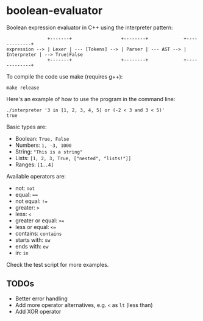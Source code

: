 # boolean-evaluator
Boolean expression evaluator in C++ using the interpreter pattern:
```
               +-------+                  +--------+             +-------------+
expression --> | Lexer | --- [Tokens] --> | Parser | --- AST --> | Interpreter | --> True|False
               +-------+                  +--------+             +-------------+
```

To compile the code use make (requires g++):
```
make release
```

Here's an example of how to use the program in the command line:
```
./interpreter '3 in [1, 2, 3, 4, 5] or (-2 < 3 and 3 < 5)'
true
```

Basic types are:

* Boolean: `True, False`
* Numbers: `1, -3, 1000`
* String: `"This is a string"`
* Lists: `[1, 2, 3, True, ["nested", "lists!"]]`
* Ranges: `[1..4]`

Available operators are:

* not: `not`
* equal: `==`
* not equal: `!=`
* greater: `>`
* less: `<`
* greater or equal: `>=`
* less or equal: `<=`
* contains: `contains`
* starts with: `sw`
* ends with: `ew`
* in: `in`

Check the test script for more examples.

## TODOs

* Better error handling
* Add more operator alternatives, e.g. `<` as `lt` (less than)
* Add XOR operator
